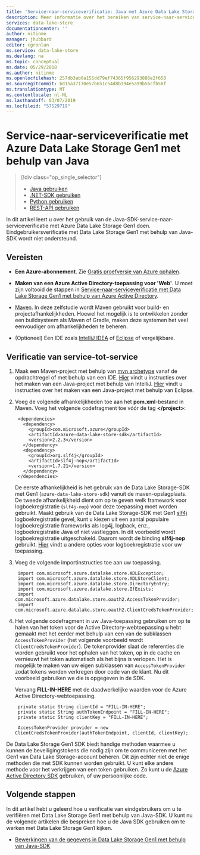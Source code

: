 ```yaml
---
title: 'Service-naar-serviceverificatie: Java met Azure Data Lake Storage Gen1 met behulp van Azure Active Directory | Microsoft Docs'
description: Meer informatie over het bereiken van service-naar-serviceverificatie met Azure Data Lake Storage Gen1 met behulp van Azure Active Directory met behulp van Java
services: data-lake-store
documentationcenter: ''
author: nitinme
manager: jhubbard
editor: cgronlun
ms.service: data-lake-store
ms.devlang: na
ms.topic: conceptual
ms.date: 05/29/2018
ms.author: nitinme
ms.openlocfilehash: 257db3ab0a155dd79ef74365f956293886e2f658
ms.sourcegitcommit: bd15a37170e57b651c54d8b194e5a99b5bcfb58f
ms.translationtype: MT
ms.contentlocale: nl-NL
ms.lasthandoff: 03/07/2019
ms.locfileid: "57529719"
---
```

# <a name="service-to-service-authentication-with-azure-data-lake-storage-gen1-using-java"></a>Service-naar-serviceverificatie met Azure Data Lake Storage Gen1 met behulp van Java
> [!div class="op_single_selector"]
> * [Java gebruiken](data-lake-store-service-to-service-authenticate-java.md)
> * [.NET-SDK gebruiken](data-lake-store-service-to-service-authenticate-net-sdk.md)
> * [Python gebruiken](data-lake-store-service-to-service-authenticate-python.md)
> * [REST-API gebruiken](data-lake-store-service-to-service-authenticate-rest-api.md)
> 
>  

In dit artikel leert u over het gebruik van de Java-SDK-service-naar-serviceverificatie met Azure Data Lake Storage Gen1 doen. Eindgebruikersverificatie met Data Lake Storage Gen1 met behulp van Java-SDK wordt niet ondersteund.

## <a name="prerequisites"></a>Vereisten
* **Een Azure-abonnement**. Zie [Gratis proefversie van Azure ophalen](https://azure.microsoft.com/pricing/free-trial/).

* **Maken van een Azure Active Directory-toepassing voor 'Web'**. U moet zijn voltooid de stappen in [Service-naar-serviceverificatie met Data Lake Storage Gen1 met behulp van Azure Active Directory](data-lake-store-service-to-service-authenticate-using-active-directory.md).

* [Maven](https://maven.apache.org/install.html). In deze zelfstudie wordt Maven gebruikt voor build- en projectafhankelijkheden. Hoewel het mogelijk is te ontwikkelen zonder een buildsysteem als Maven of Gradle, maken deze systemen het veel eenvoudiger om afhankelijkheden te beheren.

* (Optioneel) Een IDE zoals [IntelliJ IDEA](https://www.jetbrains.com/idea/download/) of [Eclipse](https://www.eclipse.org/downloads/) of vergelijkbare.

## <a name="service-to-service-authentication"></a>Verificatie van service-tot-service
1. Maak een Maven-project met behulp van [mvn archetype](https://maven.apache.org/guides/getting-started/maven-in-five-minutes.html) vanaf de opdrachtregel of met behulp van een IDE. [Hier](https://www.jetbrains.com/help/idea/2016.1/creating-and-running-your-first-java-application.html) vindt u instructies over het maken van een Java-project met behulp van IntelliJ. [Hier](https://help.eclipse.org/mars/index.jsp?topic=%2Forg.eclipse.jdt.doc.user%2FgettingStarted%2Fqs-3.htm) vindt u instructies over het maken van een Java-project met behulp van Eclipse.

2. Voeg de volgende afhankelijkheden toe aan het **pom.xml**-bestand in Maven. Voeg het volgende codefragment toe vóór de tag **\</project>**:
   
        <dependencies>
          <dependency>
            <groupId>com.microsoft.azure</groupId>
            <artifactId>azure-data-lake-store-sdk</artifactId>
            <version>2.2.3</version>
          </dependency>
          <dependency>
            <groupId>org.slf4j</groupId>
            <artifactId>slf4j-nop</artifactId>
            <version>1.7.21</version>
          </dependency>
        </dependencies>
   
    De eerste afhankelijkheid is het gebruik van de Data Lake Storage-SDK met Gen1 (`azure-data-lake-store-sdk`) vanuit de maven-opslagplaats. De tweede afhankelijkheid dient om op te geven welk framework voor logboekregistratie (`slf4j-nop`) voor deze toepassing moet worden gebruikt. Maakt gebruik van de Data Lake Storage-SDK met Gen1 [slf4j](https://www.slf4j.org/) logboekregistratie gevel, kunt u kiezen uit een aantal populaire logboekregistratie frameworks als log4j, logback, enz., logboekregistratie Java of niet vastleggen. In dit voorbeeld wordt logboekregistratie uitgeschakeld. Daarom wordt de binding **slf4j-nop** gebruikt. [Hier](https://www.slf4j.org/manual.html#projectDep) vindt u andere opties voor logboekregistratie voor uw toepassing.

3. Voeg de volgende importinstructies toe aan uw toepassing.

        import com.microsoft.azure.datalake.store.ADLException;
        import com.microsoft.azure.datalake.store.ADLStoreClient;
        import com.microsoft.azure.datalake.store.DirectoryEntry;
        import com.microsoft.azure.datalake.store.IfExists;
        import com.microsoft.azure.datalake.store.oauth2.AccessTokenProvider;
        import com.microsoft.azure.datalake.store.oauth2.ClientCredsTokenProvider;

4. Het volgende codefragment in uw Java-toepassing gebruiken om op te halen van het token voor de Active Directory-webtoepassing u hebt gemaakt met het eerder met behulp van een van de subklassen `AccessTokenProvider` (het volgende voorbeeld wordt `ClientCredsTokenProvider`). De tokenprovider slaat de referenties die worden gebruikt voor het ophalen van het token, op in de cache en vernieuwt het token automatisch als het bijna is verlopen. Het is mogelijk te maken van uw eigen subklassen van `AccessTokenProvider` zodat tokens worden verkregen door code van de klant. Nu dit voorbeeld gebruiken we die is opgegeven in de SDK.

    Vervang **FILL-IN-HERE** met de daadwerkelijke waarden voor de Azure Active Directory-webtoepassing.

        private static String clientId = "FILL-IN-HERE";
        private static String authTokenEndpoint = "FILL-IN-HERE";
        private static String clientKey = "FILL-IN-HERE";
    
        AccessTokenProvider provider = new ClientCredsTokenProvider(authTokenEndpoint, clientId, clientKey);   

De Data Lake Storage Gen1 SDK biedt handige methoden waarmee u kunnen de beveiligingstokens die nodig zijn om te communiceren met het Gen1 van Data Lake Storage-account beheren. Dit zijn echter niet de enige methoden die met SDK kunnen worden gebruikt. U kunt elke andere methode voor het verkrijgen van een token gebruiken. Zo kunt u de [Azure Active Directory SDK](https://github.com/AzureAD/azure-activedirectory-library-for-java) gebruiken, of uw persoonlijke code.

## <a name="next-steps"></a>Volgende stappen
In dit artikel hebt u geleerd hoe u verificatie van eindgebruikers om u te verifiëren met Data Lake Storage Gen1 met behulp van Java-SDK. U kunt nu de volgende artikelen die bespreken hoe u de Java SDK gebruiken om te werken met Data Lake Storage Gen1 kijken.

* [Bewerkingen van de gegevens in Data Lake Storage Gen1 met behulp van Java-SDK](data-lake-store-get-started-java-sdk.md)


